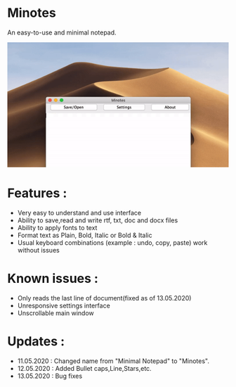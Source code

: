 # Minotes
An easy-to-use and minimal notepad.

![](screenshot/minotes.gif)

# Features :
- Very easy to understand and use interface
- Ability to save,read and write rtf, txt, doc and docx files
- Ability to apply fonts to text
- Format text as Plain, Bold, Italic or Bold & Italic
- Usual keyboard combinations (example : undo, copy, paste) work without issues

# Known issues : 
- Only reads the last line of document(fixed as of 13.05.2020)
- Unresponsive settings interface
- Unscrollable main window

# Updates :
- 11.05.2020 : Changed name from "Minimal Notepad" to "Minotes".
- 12.05.2020 : Added Bullet caps,Line,Stars,etc.
- 13.05.2020 : Bug fixes
